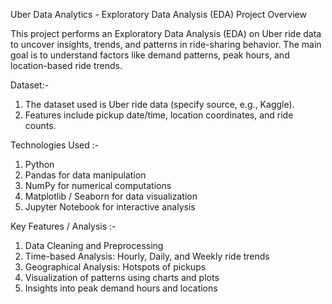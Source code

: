 Uber Data Analytics - Exploratory Data Analysis (EDA)
Project Overview

This project performs an Exploratory Data Analysis (EDA) on Uber ride data to uncover insights, trends, and patterns in ride-sharing behavior. The main goal is to understand factors like demand patterns, peak hours, and location-based ride trends.

Dataset:-

1. The dataset used is Uber ride data (specify source, e.g., Kaggle).
2. Features include pickup date/time, location coordinates, and ride counts.

Technologies Used :-

1. Python
2. Pandas for data manipulation
3. NumPy for numerical computations
4. Matplotlib / Seaborn for data visualization
5. Jupyter Notebook for interactive analysis

Key Features / Analysis :-

1. Data Cleaning and Preprocessing
2. Time-based Analysis: Hourly, Daily, and Weekly ride trends
3. Geographical Analysis: Hotspots of pickups
4. Visualization of patterns using charts and plots
5. Insights into peak demand hours and locations
